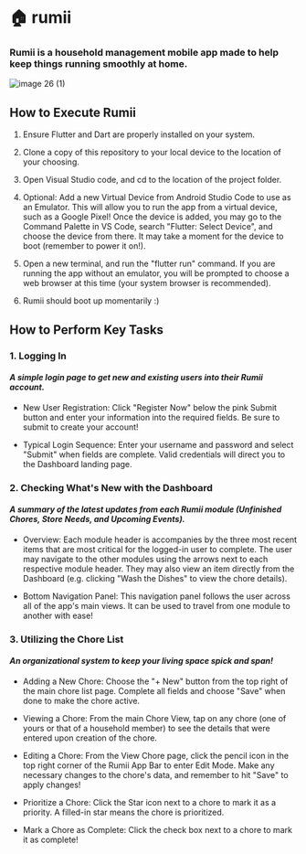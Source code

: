 # 🏠 rumii

### Rumii is a household management mobile app made to help keep things running smoothly at home.

![image 26 (1)](https://github.com/Jdd2020/rumii/assets/92334262/d3bccbef-51e2-4f67-b576-689d9ffe71d7)

## How to Execute Rumii

1. Ensure Flutter and Dart are properly installed on your system.

2. Clone a copy of this repository to your local device to the location of your choosing.

3. Open Visual Studio code, and cd to the location of the project folder.

4. Optional: Add a new Virtual Device from Android Studio Code to use as an Emulator. This will allow you to run the app from a virtual device, such as a Google Pixel! Once the device is added, you may go to the Command Palette in VS Code, search "Flutter: Select Device", and choose the device from there. It may take a moment for the device to boot (remember to power it on!).

6. Open a new terminal, and run the "flutter run" command. If you are running the app without an emulator, you will be prompted to choose a web browser at this time (your system browser is recommended).

7. Rumii should boot up momentarily :)

## How to Perform Key Tasks

### 1. Logging In
#### _A simple login page to get new and existing users into their Rumii account._
+ New User Registration: Click "Register Now" below the pink Submit button and enter your information into the required fields. Be sure to submit to create your account!

+ Typical Login Sequence: Enter your username and password and select "Submit" when fields are complete. Valid credentials will direct you to the Dashboard landing page.

### 2. Checking What's New with the Dashboard
#### _A summary of the latest updates from each Rumii module (Unfinished Chores, Store Needs, and Upcoming Events)._
+ Overview: Each module header is accompanies by the three most recent items that are most critical for the logged-in user to complete. The user may navigate to the other modules using the arrows next to each respective module header. They may also view an item directly from the Dashboard (e.g. clicking "Wash the Dishes" to view the chore details).

+ Bottom Navigation Panel: This navigation panel follows the user across all of the app's main views. It can be used to travel from one module to another with ease!

### 3. Utilizing the Chore List 
#### _An organizational system to keep your living space spick and span!_
+ Adding a New Chore: Choose the "+ New" button from the top right of the main chore list page. Complete all fields and choose "Save" when done to make the chore active.

+ Viewing a Chore: From the main Chore View, tap on any chore (one of yours or that of a household member) to see the details that were entered upon creation of the chore.

+ Editing a Chore: From the View Chore page, click the pencil icon in the top right corner of the Rumii App Bar to enter Edit Mode. Make any necessary changes to the chore's data, and remember to hit "Save" to apply changes!

+ Prioritize a Chore: Click the Star icon next to a chore to mark it as a priority. A filled-in star means the chore is prioritized.

+ Mark a Chore as Complete: Click the check box next to a chore to mark it as complete!
